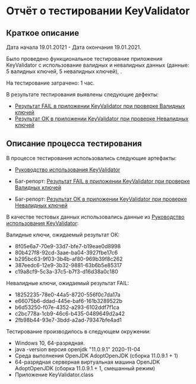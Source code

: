 # **Отчёт о тестировании KeyValidator**

## **Краткое описание**

Дата начала 19.01.20121 - Дата окончания 19.01.2021.

Было проведено функциональное тестирование приложения KeyValidator с использование валидных и невалидных данных (данные: 5 валидных ключей, 5 невалидных ключей), .

На тестирование затрачено: 1 час.

В результате тестирования выявлены следующие дефекты:

* [Результат FAIL в приложении KeyValidator при проверке Валидных ключей](https://github.com/plotnikovamariya1102/Java-keyvalidator/issues/2)
* [Результат ОК в приложении KeyValidator при проверке Невалидных ключей](https://github.com/plotnikovamariya1102/Java-keyvalidator/issues/2)

## **Описание процесса тестирования**
В процессе тестирования использовались следующие артефакты:

* [Руководство использования KeyValidator](https://github.com/netology-code/javaqa-homeworks/blob/master/intro/user-manual.md)

* Баг-репорт: [Результат FAIL в приложении KeyValidator при проверке Валидных ключей](https://github.com/plotnikovamariya1102/Java-keyvalidator/issues/2)
* Баг-репорт: [Результат ОК в приложении KeyValidator при проверке Невалидных ключей](https://github.com/plotnikovamariya1102/Java-keyvalidator/issues/2)

В качестве тестовых данных использовались данные из [Руководство использования KeyValidator](https://github.com/netology-code/javaqa-homeworks/blob/master/intro/user-manual.md):

Валидные ключи, ожидаемый результат ОК:
* 8f05e6a7-70e9-33d7-bfe7-b19eae0d8998
* 80b427f8-92cd-3aae-ba04-3927fbe17c6
* b295bc63-9f03-3b4b-af80-969b39f8c262
* 387eedc6-12e9-3b32-9881-63b6b5e85317
* c19a8cf9-5c3a-37c5-b7f3-d16d38a0c180

Невалидные ключи, ожидаемый результат FAIL:
* 18252235-78e0-44a5-8720-556f0c7da17a
* e66075b6-ddad-445e-baf6-161b3289522b
* b6d53250-f07e-4352-a293-6102ddf7f1ca
* c2bc778a-1cb9-46c6-b435-0489649d2a42
* 2fb98b44-93e7-3bdd-a2ad-79347bfe4ad1

Тестирование производилось в следующем окружении:

* Windows 10, 64-разрядная.
* java -version версия openjdk "11.0.9.1" 2020-11-04
* Среда выполнения OpenJDK AdoptOpenJDK (сборка 11.0.9.1 + 1)
* 64-разрядная серверная виртуальная машина OpenJDK AdoptOpenJDK (сборка 11.0.9.1 + 1, смешанный режим)
* Приложение KeyValidator.class